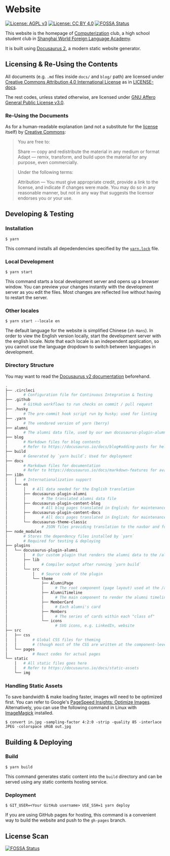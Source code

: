 # Website

[![License: AGPL v3](https://img.shields.io/badge/License-AGPL%20v3-blue.svg)](https://www.gnu.org/licenses/agpl-3.0) [![License: CC BY 4.0](https://img.shields.io/badge/License-CC%20BY%204.0-lightgrey.svg)](https://creativecommons.org/licenses/by/4.0/) [![FOSSA Status](https://app.fossa.io/api/projects/git%2Bgithub.com%2FComputerization%2Fdocusaurus.svg?type=shield)](https://app.fossa.io/projects/git%2Bgithub.com%2FComputerization%2Fdocusaurus?ref=badge_shield)

This website is the homepage of [Computerization](https://github.com/Computerization) club, a high school student club in [Shanghai World Foreign Language Academy](http://www.wflms.cn).

It is built using [Docusaurus 2](https://docusaurus.io/), a modern static website generator.

## Licensing & Re-Using the Contents

All documents (e.g. `.md` files inside `docs/` and `blog/` path) are licensed under [Creative Commons Attribution 4.0 International License](http://creativecommons.org/licenses/by/4.0/) as in [LICENSE-docs](/LICENSE-docs).

The rest codes, unless stated otherwise, are licensed under [GNU Affero General Public License v3.0](/LICENSE).

### Re-Using the Documents

As for a human-readable explanation (and not a substitute for the [license](/LICENSE-docs) itself) by [Creative Commons](https://creativecommons.org/licenses/by/4.0/):

> You are free to:
>
> Share — copy and redistribute the material in any medium or format  
> Adapt — remix, transform, and build upon the material for any purpose, even commercially.

> Under the following terms:
>
> Attribution — You must give appropriate credit, provide a link to the license, and indicate if changes were made. You may do so in any reasonable manner, but not in any way that suggests the licensor endorses you or your use.

## Developing & Testing

### Installation

```shell
$ yarn
```

This command installs all depedendencies specified by the [`yarn.lock`](/yarn.lock) file.

### Local Development

```shell
$ yarn start
```

This command starts a local development server and opens up a browser window. You can preview your changes instantly with the development server as you edit the files. Most changes are reflected live without having to restart the server.

### Other locales

```shell
$ yarn start --locale en
```

The default language for the website is simplified Chinese (`zh-Hans`). In order to view the English version locally, start the development server with the english locale. Note that each locale is an independent application, so you cannot use the language dropdown to switch between languages in development.

### Directory Structure

You may want to read the [Docusaurus v2 documentation](https://docusaurus.io/) beforehand.

```bash
.
├── .circleci
│       # Configuration file for Continuous Integration & Testing
├── .github
│       # GitHub workflows to run checks on commit / pull request
├── .husky
│       # The pre-commit hook script run by husky; used for linting
├── .yarn
│       # The vendored version of yarn (berry)
├── alumni
│       # The alumni data file, used by our own docusaurus-plugin-alumni
├── blog
│       # Markdown files for blog contents
│       # Refer to https://docusaurus.io/docs/blog#adding-posts for help
├── build
│       # Generated by `yarn build`; Used for deployment
├── docs
│       # Markdown files for documentation
│       # Refer to https://docusaurus.io/docs/markdown-features for available features
├── i18n
│   │   # Internationalization support
│   └── en
│       │   # All data needed for the English translation
│       ├── docusaurus-plugin-alumni
│       │       # The translated alumni data file
│       ├── docusaurus-plugin-content-blog
│       │       # All blog pages translated in English; for maintenance purposes, the directory structure should be the same as /blog/
│       ├── docusaurus-plugin-content-docs
│       │       # All docs pages translated in English; for maintenance purposes, the directory structure should be the same as /docs/
│       └── docusaurus-theme-classic
│               # JSON files providing translation to the navbar and footer
├── node_modules
│       # Stores the dependency files installed by `yarn`
│       # Required for testing & deploying
├── plugins
│   └── docusaurus-plugin-alumni
│       │   # Our custom plugin that renders the alumni data to the /alumni route
│       ├── lib
│       │       # Compiler output after running `yarn build`
│       └── src
│           │   # Source code of the plugin
│           └── theme
│               ├── AlumniPage
│               │     # The root component (page layout) used at the /alumni route
│               ├── AlumniTimeline
│               │     # The main component to render the alumni timeline
│               ├── MemberCard
│               │     # Each alumni's card
│               ├── Members
│               │     # The series of cards within each "class of"
│               └── icons
│                     # SVG icons, e.g. LinkedIn, website
├── src
│   ├── css
│   │       # Global CSS files for theming
│   │       # (though most of the CSS are written at the component-level)
│   └── pages
│           # React codes for actual pages
└── static
    │   # All static files goes here
    │   # Refer to https://docusaurus.io/docs/static-assets
    └── img
```

### Handling Static Assets

To save bandwidth & make loading faster, images will need to be optimized first. You can refer to Google's [PageSpeed Insights: Optimize Images](https://developers.google.com/speed/docs/insights/OptimizeImages). Alternatively, you can use the following command in Linux with [ImageMagick](https://imagemagick.org/index.php) installed.

```shell
$ convert in.jpg -sampling-factor 4:2:0 -strip -quality 85 -interlace JPEG -colorspace sRGB out.jpg
```

## Building & Deploying

### Build

```
$ yarn build
```

This command generates static content into the `build` directory and can be served using any static contents hosting service.

### Deployment

```
$ GIT_USER=<Your GitHub username> USE_SSH=1 yarn deploy
```

If you are using GitHub pages for hosting, this command is a convenient way to build the website and push to the `gh-pages` branch.

## License Scan

[![FOSSA Status](https://app.fossa.io/api/projects/git%2Bgithub.com%2FComputerization%2Fdocusaurus.svg?type=large)](https://app.fossa.io/projects/git%2Bgithub.com%2FComputerization%2Fdocusaurus?ref=badge_large)
